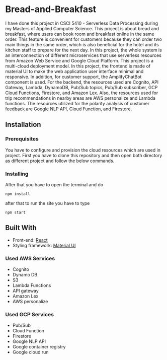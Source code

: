 # Bread-and-Breakfast

I have done this project in CSCI 5410 - Serverless Data Processing during my Masters of Applied Computer Science.
This project is about bread and breakfast, where users can book room and breakfast online in the same order. This feature is convenient for customers because they can order two main things in the same order, which is also beneficial for the hotel and its kitchen staff to prepare for the next day. In this project, the whole system is an interconnection of different microservices that use serverless resources from Amazon Web Service and Google Cloud Platform. This project is a multi-cloud deployment model.
In this project, the frontend is made of material UI to make the web application user interface minimal and responsive. In addition, for customer support, the AmplifyChatBot component is used. For the backend, the resources used are Cognito, API Gateway, Lambda, DynamoDB, Pub/Sub topics, Pub/Sub subscriber, GCP Cloud Functions, Firestore, and Amazon Lex. Also, the resources used for trip recommendations in nearby areas are AWS personalize and Lambda functions. The resources utilized for the polarity analysis of customer feedback are Google NLP API, Cloud Function, and Firestore.

## Installation

### Prerequisites
You have to configure and provision the cloud resources which are used in project.
First you have to clone this repository and then open both directory as different project and follow the below commands.

### Installing

After that you have to open the terminal and do

```
npm install
```

after that to run the site you have to type

```
npm start
```

## Built With

- Front-end: [React](https://reactjs.org)
- Styling framework: [Material UI](https://mui.com/)
### Used AWS Services
- Cognito
- Dynamo DB
- S3
- Lambda Functions
- API gateway
- Amazon Lex
- AWS personalize

### Used GCP Services
- Pub/Sub
- Cloud Function
- Firestore
- Google NLP API
- Google container registry
- Google cloud run
